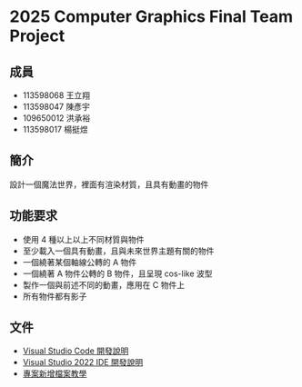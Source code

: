 # 2025 Computer Graphics Final Team Project

## 成員

- 113598068 王立翔
- 113598047 陳彥宇
- 109650012 洪承裕
- 113598017 楊挺煜

## 簡介

設計一個魔法世界，裡面有渲染材質，且具有動畫的物件

## 功能要求

- 使用 4 種以上以上不同材質與物件
- 至少載入一個具有動畫，且與未來世界主題有關的物件
- 一個繞著某個軸線公轉的 A 物件
- 一個繞著 A 物件公轉的 B 物件，且呈現 cos-like 波型
- 製作一個與前述不同的動畫，應用在 C 物件上
- 所有物件都有影子

## 文件

- [Visual Studio Code 開發說明](./doc/Visual%20Studio%20Code%20開發說明.md)
- [Visual Studio 2022 IDE 開發說明](./doc/Visual%20Studio%202022%20IDE%20開發說明.md)
- [專案新增檔案教學](./doc/專案新增檔案教學.md)
